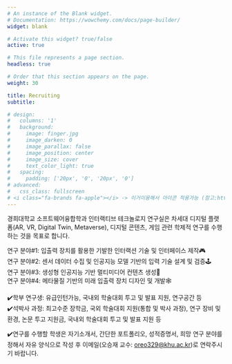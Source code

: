 ```yaml
---
# An instance of the Blank widget.
# Documentation: https://wowchemy.com/docs/page-builder/
widget: blank

# Activate this widget? true/false
active: true

# This file represents a page section.
headless: true

# Order that this section appears on the page.
weight: 30

title: Recruiting
subtitle:

# design:
#   columns: '1'
#   background:
#     image: finger.jpg
#     image_darken: 0
#     image_parallax: false
#     image_position: center
#     image_size: cover
#     text_color_light: true
#   spacing:
#     padding: ['20px', '0', '20px', '0']
# advanced:
#   css_class: fullscreen
# <i class="fa-brands fa-apple"></i> -> 이거이용해서 아이콘 적용가능 (참고:https://fontawesome.com/icons/bolt?f=classic&s=solid)
---
```

경희대학교 소프트웨어융합학과 인터랙티브 테크놀로지 연구실은 차세대 디지털 플랫폼(AR, VR, Digital Twin, Metaverse), 디지털 콘텐츠, 게임 관련 학제적 연구를 수행하는 것을 목표로 합니다.

연구 분야#1: 입출력 장치를 활용한 기발한 인터랙션 기술 및 인터페이스 제작🎮<br>
연구 분야#2: 센서 데이터 수집 및 인공지능 모델 기반의 입력 기술 설계 및 검증🕹️<br>
연구 분야#3: 생성형 인공지능 기반 멀티미디어 컨텐츠 생성🎥<br>
연구 분야#4: 메타물질 기반의 미래 입출력 장치 디자인 및 개발🕸️<br>

✔️학부 연구생: 유급인턴가능, 국내외 학술대회 투고 및 발표 지원, 연구공간 등<br>
✔️석박사 과정: 최고수준 장학금, 국외 학술대회 지원(통합 및 박사 과정), 연구 장비 및 환경, 논문 투고 지원금, 국내외 학술대회 투고 및 발표 지원 등<br>

✔️연구를 수행할 학생은 자기소개서, 간단한 포트폴리오, 성적증명서, 희망 연구 분야를 정해서 자유 양식으로 작성 후 이메일(오승재 교수: oreo329@khu.ac.kr)로 연락주시기 바랍니다. 

